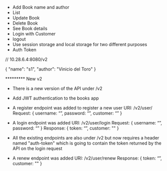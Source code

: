 * Add Book name and author
* List
* Update Book
* Delete Book
* See Book details
* Login with Customer
* logout
* Use session storage and local storage for two different purposes
* Auth Token


// 10.28.6.4:8080/v2

{
	"name": "s1",
	"author": "Vinicio del Toro"
}

********* New v2
- There is a new version of the API under /v2

- Add JWT authentication to the books app

- A register endpoint was added to register a new user
URI: /v2/user/
Request:
{
    username: “”,
    password: “”,
    customer: “”
}

- A login endpoint was added
URI: /v2/user/login
Request:
{
    username: “”,
    password: “”
}
Response:
{
    token: “”,
    customer: ""
}

- All the existing endpoints are also under /v2 but now requires a header named "auth-token" which is going to contain the token returned by the API on the login request

- A renew endpoint was added
URI: /v2/user/renew
Response:
{
    token: “”,
	customer: ""
}

